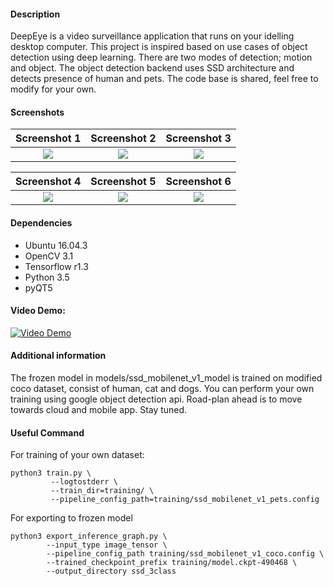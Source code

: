 #### Description
DeepEye is a video surveillance application that runs on your idelling desktop computer. This project is inspired based on use cases of object detection using deep learning. There are two modes of detection; motion and object. The object detection backend uses SSD architecture and detects presence of human and pets. The code base is shared, feel free to modify for your own.

#### Screenshots
Screenshot 1                |  Screenshot 2              |    Screenshot 3 
:-------------------------:|:-------------------------:|:-------------------------:
![](https://haixun00.github.io/img/project/deepcam/screenshot_1.png)  |  ![](https://haixun00.github.io/img/project/deepcam/screenshot_2.png) | ![](https://haixun00.github.io/img/project/deepcam/screenshot_3.png)

Screenshot 4                |  Screenshot 5              |    Screenshot 6
:-------------------------:|:-------------------------:|:-------------------------:
![](https://haixun00.github.io/img/project/deepcam/screenshot_4.png)  |  ![](https://haixun00.github.io/img/project/deepcam/screenshot_5.png) | ![](https://haixun00.github.io/img/project/deepcam/screenshot_6.png)


#### Dependencies
- Ubuntu 16.04.3
- OpenCV 3.1
- Tensorflow r1.3
- Python 3.5
- pyQT5


#### Video Demo:
[![Video Demo](https://img.youtube.com/vi/93rKZjsv5dc/0.jpg)](https://www.youtube.com/watch?v=93rKZjsv5dc)

#### Additional information
The frozen model in models/ssd_mobilenet_v1_model is trained on modified coco dataset, consist of human, cat and dogs. You can perform your own training using google object detection api. Road-plan ahead is to move towards cloud and mobile app. Stay tuned.

#### Useful Command
For training of your own dataset:
~~~~
python3 train.py \
         --logtostderr \
         --train_dir=training/ \
         --pipeline_config_path=training/ssd_mobilenet_v1_pets.config
~~~~

For exporting to frozen model
~~~~
python3 export_inference_graph.py \
        --input_type image_tensor \
        --pipeline_config_path training/ssd_mobilenet_v1_coco.config \
        --trained_checkpoint_prefix training/model.ckpt-490468 \
        --output_directory ssd_3class
~~~~
